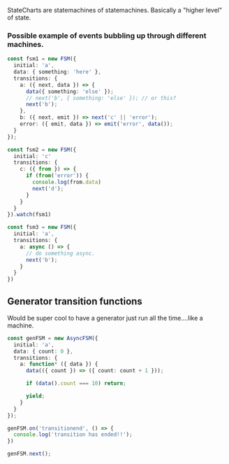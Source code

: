 StateCharts are statemachines of statemachines. Basically a "higher level" of state.


### Possible example of events bubbling up through different machines.

```typescript
const fsm1 = new FSM({
  initial: 'a',
  data: { something: 'here' },
  transitions: {
    a: ({ next, data }) => {
      data({ something: 'else' });
      // next('b', { something: 'else' }); // or this?
      next('b');
    },
    b: ({ next, emit }) => next('c' || 'error');
    error: ({ emit, data }) => emit('error', data());
  }
});

const fsm2 = new FSM({
  initial: 'c'
  transitions: {
    c: ({ from }) => {
      if (from('error')) {
        console.log(from.data)
        next('d');
      }
    }
  }
}).watch(fsm1)

const fsm3 = new FSM({
  initial: 'a',
  transitions: {
    a: async () => {
      // do something async.
      next('b');
    }
  }
})

```

## Generator transition functions

Would be super cool to have a generator just run all the time....like a machine.

```typescript
const genFSM = new AsyncFSM({
  initial: 'a',
  data: { count: 0 },
  transitions: {
    a: function* ({ data }) {
      data(({ count }) => ({ count: count + 1 }));

      if (data().count === 10) return;

      yield;
    }
  }
});

genFSM.on('transitionend', () => {
  console.log('transition has ended!!');
})

genFSM.next();


```